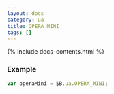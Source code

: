 ```yaml
---
layout: docs
category: ua
title: OPERA_MINI
tags: []
---
```


{% include docs-contents.html %}

### Example
```js
var operaMini = $B.ua.OPERA_MINI;
```